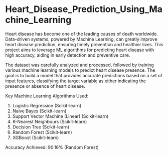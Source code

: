 # Heart_Disease_Prediction_Using_Machine_Learning
Heart disease has become one of the leading causes of death worldwide. Data-driven systems, powered by Machine Learning, can greatly improve heart disease prediction, ensuring timely prevention and healthier lives. This project aims to leverage ML algorithms for predicting heart disease with high accuracy, aiding in early detection and preventive care.

The dataset was carefully analyzed and processed, followed by training various machine learning models to predict heart disease presence. The goal is to build a model that provides accurate predictions based on a set of input features, classifying the target variable as either indicating the presence or absence of heart disease.

Key Machine Learning Algorithms Used:
1. Logistic Regression (Scikit-learn)
2. Naive Bayes (Scikit-learn)
3. Support Vector Machine (Linear) (Scikit-learn)
4. K-Nearest Neighbours (Scikit-learn)
5. Decision Tree (Scikit-learn)
6. Random Forest (Scikit-learn)
7. XGBoost (Scikit-learn)

Accuracy Achieved:
90.16% (Random Forest)
